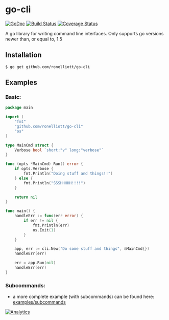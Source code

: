 # go-cli

[![GoDoc](https://godoc.org/github.com/ronelliott/go-cli?status.png)](https://godoc.org/github.com/ronelliott/go-cli)
[![Build Status](https://travis-ci.org/ronelliott/go-cli.svg?branch=master)](https://travis-ci.org/ronelliott/go-cli)
[![Coverage Status](https://coveralls.io/repos/github/ronelliott/go-cli/badge.svg?branch=master)](https://coveralls.io/github/ronelliott/go-cli?branch=master)

A go library for writing command line interfaces. Only supports go versions newer than, or equal to, 1.5

## Installation

    $ go get github.com/ronelliott/go-cli

## Examples

### Basic:

```go
package main

import (
    "fmt"
    "github.com/ronelliott/go-cli"
    "os"
)

type MainCmd struct {
    Verbose bool `short:"v" long:"verbose"`
}

func (opts *MainCmd) Run() error {
    if opts.Verbose {
        fmt.Println("Doing stuff and things!!")
    } else {
        fmt.Println("SSSHHHHH!!!!")
    }

    return nil
}

func main() {
    handleErr := func(err error) {
        if err != nil {
            fmt.Println(err)
            os.Exit(1)
        }
    }

    app, err := cli.New("Do some stuff and things", &MainCmd{})
    handleErr(err)

    err = app.Run(nil)
    handleErr(err)
}
```

### Subcommands:

* a more complete example (with subcommands) can be found here: [examples/subcommands](https://github.com/ronelliott/go-cli/tree/master/examples/subcommands)

[![Analytics](https://ga-beacon.appspot.com/UA-59523757-2/go-cli/readme?pixel)](https://github.com/igrigorik/ga-beacon)
